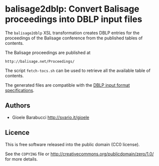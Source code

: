 balisage2dblp: Convert Balisage proceedings into DBLP input files
=================================================================

The `balisage2dblp` XSL transformation creates DBLP entries for the
proceedings of the Balisage conference from the published tables of
contents.

The Balisage proceedings are published at

    http://balisage.net/Proceedings/

The script `fetch-tocs.sh` can be used to retrieve all the available
table of contents.

The generated files are compatible with the [DBLP input format
specifications](http://www.informatik.uni-trier.de/~ley/db/about/faqformat.html).


Authors
-------

* Gioele Barabucci <http://svario.it/gioele>


Licence
-------

This is free software released into the public domain (CC0 license).

See the `COPYING` file or <http://creativecommons.org/publicdomain/zero/1.0/>
for more details.
